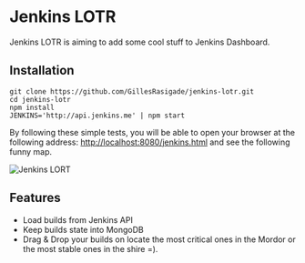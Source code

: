 # Jenkins LOTR

Jenkins LOTR is aiming to add some cool stuff to Jenkins Dashboard.

## Installation

```
git clone https://github.com/GillesRasigade/jenkins-lotr.git
cd jenkins-lotr
npm install
JENKINS='http://api.jenkins.me' | npm start
```

By following these simple tests, you will be able to open your browser at the following address: [http://localhost:8080/jenkins.html](http://localhost:8080/jenkins.html) and see the following funny map.

![Jenkins LORT](https://lh5.googleusercontent.com/8Vl2XbnNgRS-E1a78VrhA3daC_ac5OVzwM7plPjwPzM=w1041-h587-no "Screenshot 2015-11-10 at 23.53.55.png")

## Features

- Load builds from Jenkins API
- Keep builds state into MongoDB
- Drag & Drop your builds on locate the most critical ones in the Mordor or the most stable ones in the shire =).
